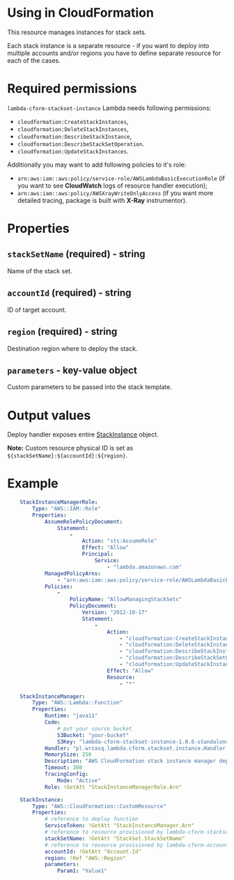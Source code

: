 <!---
# This file is part of the pl.wrzasq.lambda.
#
# @license http://mit-license.org/ The MIT license
# @copyright 2019 © by Rafał Wrzeszcz - Wrzasq.pl.
-->

# Using in CloudFormation

This resource manages instances for stack sets.

Each stack instance is a separate resource - if you want to deploy into multiple accounts and/or regions you have to
define separate resource for each of the cases.

# Required permissions

`lambda-cform-stackset-instance` Lambda needs following permissions:

-   `cloudformation:CreateStackInstances`,
-   `cloudformation:DeleteStackInstances`,
-   `cloudformation:DescribeStackInstance`,
-   `cloudformation:DescribeStackSetOperation`.
-   `cloudformation:UpdateStackInstances`.

Additionally you may want to add following policies to it's role:

-   `arn:aws:iam::aws:policy/service-role/AWSLambdaBasicExecutionRole` (if you want to see **CloudWatch** logs of
resource handler execution);
-   `arn:aws:iam::aws:policy/AWSXrayWriteOnlyAccess` (if you want more detailed tracing, package is built with
**X-Ray** instrumentor).

# Properties

## `stackSetName` (required) - string

Name of the stack set.

## `accountId` (required) - string

ID of target account.

## `region` (required) - string

Destination region where to deploy the stack.

## `parameters` - key-value object

Custom parameters to be passed into the stack template.

# Output values

Deploy handler exposes entire
[StackInstance](https://docs.aws.amazon.com/AWSJavaSDK/latest/javadoc/com/amazonaws/services/cloudformation/model/StackInstance.html)
object.

**Note:** Custom resource physical ID is set as `${stackSetName}:${accountId}:${region}`.

# Example

```yaml
    StackInstanceManagerRole:
        Type: "AWS::IAM::Role"
        Properties:
            AssumeRolePolicyDocument:
                Statement:
                    -
                        Action: "sts:AssumeRole"
                        Effect: "Allow"
                        Principal:
                            Service:
                                - "lambda.amazonaws.com"
            ManagedPolicyArns:
                - "arn:aws:iam::aws:policy/service-role/AWSLambdaBasicExecutionRole"
            Policies:
                -
                    PolicyName: "AllowManagingStackSets"
                    PolicyDocument:
                        Version: "2012-10-17"
                        Statement:
                            -
                                Action:
                                    - "cloudformation:CreateStackInstances"
                                    - "cloudformation:DeleteStackInstances"
                                    - "cloudformation:DescribeStackInstance"
                                    - "cloudformation:DescribeStackSetOperation"
                                    - "cloudformation:UpdateStackInstances"
                                Effect: "Allow"
                                Resource:
                                    - "*"

    StackInstanceManager:
        Type: "AWS::Lambda::Function"
        Properties:
            Runtime: "java11"
            Code:
                # put your source bucket
                S3Bucket: "your-bucket"
                S3Key: "lambda-cform-stackset-instance-1.0.6-standalone.jar"
            Handler: "pl.wrzasq.lambda.cform.stackset.instance.Handler::handle"
            MemorySize: 256
            Description: "AWS CloudFormation stack instance manager deployment."
            Timeout: 300
            TracingConfig:
                Mode: "Active"
            Role: !GetAtt "StackInstanceManagerRole.Arn"

    StackInstance:
        Type: "AWS::CloudFormation::CustomResource"
        Properties:
            # reference to deploy function
            ServiceToken: !GetAtt "StackInstanceManager.Arn"
            # reference to resource provisioned by lambda-cform-stackset
            stackSetName: !GetAtt "StackSet.StackSetName"
            # reference to resource provisioned by lambda-cform-account
            accountId: !GetAtt "Account.Id"
            region: !Ref "AWS::Region"
            parameters:
                Param1: "Value1"
```

